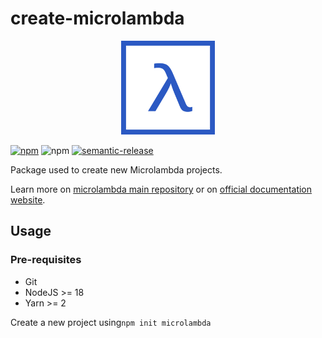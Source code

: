 # create-microlambda

<p align="center">
  <img width="150" height="150" src="https://raw.githubusercontent.com/microlambda/.github/e6430357d33bcadea731c5979c5f837afb6a9d8f/logo-blue.svg" alt="Logo"/>
</p>

[![npm](https://img.shields.io/npm/v/create-microlambda)](https://www.npmjs.com/package/create-microlambda)
![npm](https://img.shields.io/npm/dm/create-microlambda)
[![semantic-release](https://img.shields.io/badge/semantic--release-enabled?logo=semantic-release)](https://github.com/semantic-release/semantic-release)

Package used to create new Microlambda projects.

Learn more on [microlambda main repository](https://github.com/microlambda/microlambda) or on [official documentation website](https://microlambda.dev). 

## Usage

### Pre-requisites

- Git
- NodeJS >= 18
- Yarn >= 2

Create a new project using`npm init microlambda`
